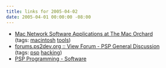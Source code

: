 ```yaml
---
title: links for 2005-04-02
date: 2005-04-01 00:00:00 -08:00
---
```


<ul class="delicious">
	<li>
		<div class="delicious-link"><a href="http://www.macorchard.com/network.html">Mac Network Software Applications at The Mac Orchard</a></div>
		<div class="delicious-tags">(tags: <a href="http://del.icio.us/torrez/macintosh">macintosh</a> <a href="http://del.icio.us/torrez/tools">tools</a>)</div>
	</li>
	<li>
		<div class="delicious-link"><a href="http://forums.ps2dev.org/viewforum.php?f=12">forums.ps2dev.org :: View Forum - PSP General Discussion</a></div>
		<div class="delicious-tags">(tags: <a href="http://del.icio.us/torrez/psp">psp</a> <a href="http://del.icio.us/torrez/hacking">hacking</a>)</div>
	</li>
	<li>
		<div class="delicious-link"><a href="http://mc.pp.se/psp/sw.xhtml">PSP Programming - Software</a></div>
	</li>
</ul>
